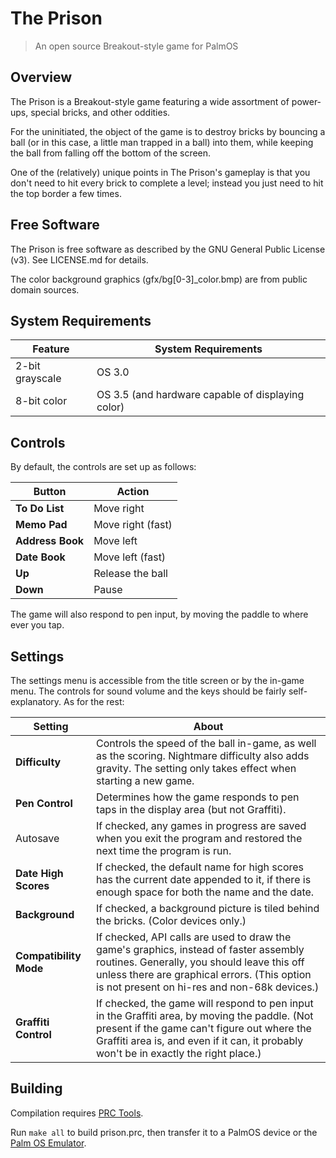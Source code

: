 # The Prison
> An open source Breakout-style game for PalmOS

## Overview
The Prison is a Breakout-style game featuring a wide assortment of
power-ups, special bricks, and other oddities.

For the uninitiated, the object of the game is to destroy bricks by
bouncing a ball (or in this case, a little man trapped in a ball) into
them, while keeping the ball from falling off the bottom of the screen.

One of the (relatively) unique points in The Prison's gameplay is that
you don't need to hit every brick to complete a level; instead you just
need to hit the top border a few times.

## Free Software
The Prison is free software as described by the GNU General Public
License (v3). See LICENSE.md for details.

The color background graphics (gfx/bg[0-3]_color.bmp) are from public domain
sources.

## System Requirements
Feature | System Requirements
------- | -------------------
2-bit grayscale | OS 3.0
8-bit color | OS 3.5 (and hardware capable of displaying color)

## Controls
By default, the controls are set up as follows:

Button | Action
------ | ------
**To Do List** | Move right
**Memo Pad** | Move right (fast)
**Address Book** | Move left
**Date Book** | Move left (fast)
**Up** | Release the ball
**Down** | Pause

The game will also respond to pen input, by moving the paddle to where ever
you tap.

## Settings
The settings menu is accessible from the title screen or by the in-game
menu. The controls for sound volume and the keys should be fairly
self-explanatory. As for the rest:

Setting | About
------- | -----
**Difficulty** | Controls the speed of the ball in-game, as well as the scoring. Nightmare difficulty also adds gravity. The setting only takes effect when starting a new game.
**Pen Control** | Determines how the game responds to pen taps in the display area (but not Graffiti).
Autosave | If checked, any games in progress are saved when you exit the program and restored the next time the program is run.
**Date High Scores** | If checked, the default name for high scores has the current date appended to it, if there is enough space for both the name and the date.
**Background** | If checked, a background picture is tiled behind the bricks. (Color devices only.)
**Compatibility Mode** | If checked, API calls are used to draw the game's graphics, instead of faster assembly routines. Generally, you should leave this off unless there are graphical errors. (This option is not present on hi-res and non-68k devices.)
**Graffiti Control** | If checked, the game will respond to pen input in the Graffiti area, by moving the paddle. (Not present if the game can't figure out where the Graffiti area is, and even if it can, it probably won't be in exactly the right place.)

## Building
Compilation requires [PRC Tools](http://prc-tools.sourceforge.net/).

Run `make all` to build prison.prc, then transfer it to a PalmOS device
or the [Palm OS Emulator](https://sourceforge.net/projects/pose/).
